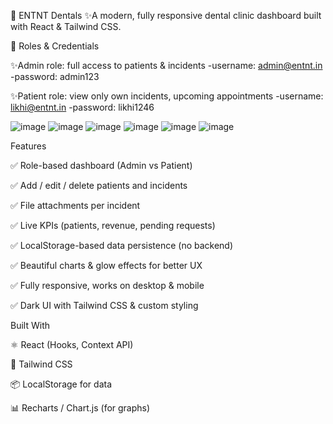  🦷 ENTNT Dentals
✨A modern, fully responsive dental clinic dashboard built with React & Tailwind CSS.

👥 Roles & Credentials

✨Admin role: full access to patients & incidents
-username: admin@entnt.in
-password: admin123

✨Patient role: view only own incidents, upcoming appointments
-username: likhi@entnt.in
-password: likhi1246

![image](https://github.com/user-attachments/assets/503dbc1a-c4df-4954-895d-679fbbc0cd6b)
![image](https://github.com/user-attachments/assets/ac28c45c-dac9-4595-8596-8085e4eb12ad)
![image](https://github.com/user-attachments/assets/ea6d6227-bcc9-48f3-bdcc-0771e065c0ea)
![image](https://github.com/user-attachments/assets/fb968c7f-2773-421a-ad7f-ce2d94ca7a3b)
![image](https://github.com/user-attachments/assets/9f811b3a-ec21-47fc-a510-1aaa87ccac4a)
![image](https://github.com/user-attachments/assets/47d0c891-73f8-403a-bcf8-bef8095b98e1)

Features 

✅ Role-based dashboard (Admin vs Patient)

✅ Add / edit / delete patients and incidents

✅ File attachments per incident

✅ Live KPIs (patients, revenue, pending requests)

✅ LocalStorage-based data persistence (no backend)

✅ Beautiful charts & glow effects for better UX

✅ Fully responsive, works on desktop & mobile

✅ Dark UI with Tailwind CSS & custom styling

Built With

⚛️ React (Hooks, Context API)

🎨 Tailwind CSS

📦 LocalStorage for data

📊 Recharts / Chart.js (for graphs)




